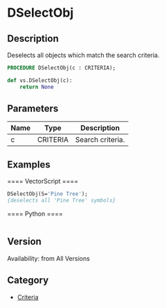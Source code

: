 # DSelectObj

## Description
Deselects all objects which match the search criteria.

```pascal
PROCEDURE DSelectObj(c : CRITERIA);
```

```python
def vs.DSelectObj(c):
    return None
```

## Parameters
|Name|Type|Description|
|---|---|---|
|c|CRITERIA|Search criteria.|

## Examples
==== VectorScript ====
```pascal
DSelectObj(S='Pine Tree');
{deselects all 'Pine Tree' symbols}
```
==== Python ====
```python

```

## Version
Availability: from All Versions

## Category
* [Criteria](../Categories/Criteria.md)
